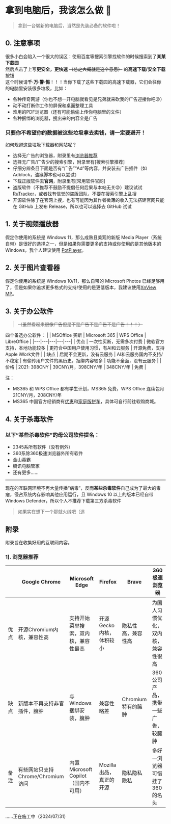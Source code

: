# 拿到电脑后，我该怎么做 🤔
> 拿到一台崭新的电脑后，当然是先装必备的软件啦！

## 0. 注意事项
很多小白会陷入一个很大的误区：使用百度等搜索引擎找软件的时候搜索到了**某某下载园**  
然后点击了上写**更安全，更快速** ~~（总之大概就是这个意思）~~ 的**高速下载/安全下载**按钮  
这个时候请**千·万·警·惕**！！！当你下载了这些下载园的高速下载器，它们会往你的电脑里安装很多垃圾，比如：
- 各种传奇网游（你也不想一开电脑就看见是兄弟就来砍我的广告迎接你吧😡）
- 动不动打断你工作的屏保和桌面整理工具
- 难用的PDF浏览器（还有可能偷偷上传你电脑里的文件）
- 各种捆绑的浏览器，搜出来的内容全是广告  
### 只要你不希望你的数据被这些垃圾拿去卖钱，请一定要避开！
如何规避这些垃圾下载器和网站呢？
- 选择无广告的浏览器，附录里有[浏览器推荐](#_1-浏览器推荐)
- 选择无广告/广告少的搜索引擎，附录里有[搜索引擎推荐]
- 仔细分辨条目下面是否有“广告”“Ad”等内容，并安装去广告插件（如Adblock，油猴脚本也可以尝试）
- 下载正版软件去**官网**，附录里有[常用软件官网]
- 盗版软件（不推荐不鼓励不提倡任何后果与本站无关😡）建议试试 [RuTracker](https://rutracker.net)，或者找有信誉的盗版团队，不要在搜索引擎上乱搜
- 开源软件除了在官网上搜，也有可能因为其作者微薄的收入无法搭建官网只能在 GitHub 上发布 Release，所以也可以选择去 GitHub 试试

## 1. 关于视频播放器
假定你使用的系统是 Windows 11，那么成熟且美观的新版 Media Player（系统自带）是很好的选择之一，但是如果你需要更多的支持或你使用的是其他版本的Windows，我个人建议使用 [PotPlayer](https://potplayer.tv)。

## 2. 关于图片查看器
假定你使用的系统是 Windows 10/11，那么自带的 Microsoft Photos 已经足够用了，但是如果你追求更多格式的支持/使用的是更低版本，我建议使用[XnView MP](https://www.xnview.com/en/xnviewmp/)。

## 3. 关于办公软件
> ~~（虽然看起来很像广告但是不是广告不是广告不是广告！！！）~~  

四个备选办公软件：
|  | MSOffice 买断 | Microsoft 365 | WPS Office | LibreOffice |
|---|---|---|---|---|
| 优点 | 一次性买断，无需多次付费 | 微软官方支持，本地功能较多 | 更符合中国用户使用习惯，有AI和云服务 | 开源免费，支持Apple iWork文件 |
| 缺点 | 后期不会更新，没有云服务 | AI和云服务国内不支持/不稳定 | 有偷传用户文件的黑历史，捆绑内容较多 | 功能不全面，没有云服务 |
| 价格 | 2021: 398CNY | 39CNY/月，398CNY/年 | 348CNY/年 | 免费 |  

注：
- MS365 和 WPS Office 都有学生计划，MS365 免费，WPS Office 连续包月21CNY/月，208CNY/年
- MS365 中国官方经销商有[优惠](https://apsgo.com/search?keyword=Microsoft%20365)和[家庭版拼车](https://share-office-365-home.apsgo.com/)，具体可自行前往软购商城。

## 4. 关于杀毒软件
### 以下“某些杀毒软件”的母公司软件提名：
- 2345系所有软件（没有例外）
- 360系除360极速浏览器外所有软件
- 金山毒霸
- 腾讯电脑管家
- 还有更多……
---
现在的互联网环境不再大量传播“病毒”，反而**某些杀毒软件**自己成为了最大的毒瘤，侵占系统内存影响其他应用运行，且 Windows 10 以上的版本已经自带 Windows Defender，所以个人不推荐下载第三方杀毒软件
> 如果实在想下一个那就火绒吧（逃

## 附录
附录旨在收集好用的互联网内容。
### 1). 浏览器推荐
|  | Google Chrome | Microsoft Edge | Firefox | Brave | 360极速浏览器 |
|---|---|---|---|---|---|
| 优点 | 开源Chromium内核，兼容性高 | 支持开始菜单搜索，双内核，兼容性最高 | 开源Gecko内核，体积较小 | 隐私性高，兼容性高 | 为国人习惯优化，双内核，兼容性很高 |
| 缺点 | 新版本不再支持非官插件，臃肿 | 与 Windows 捆绑安装，臃肿 | 兼容性略差 | Chromium特有的臃肿 | 360公司产品，携带一些广告，较臃肿 |
| 备注 | 有些网站只支持Chrome/Chromium访问 | 内置Microsoft Copilot（国内不可用） | Mozilla出品，真正的开源 | 隐私隐私隐私 | 多好一浏览器可惜挂了360的名头 |

……正在施工中（2024/07/31）